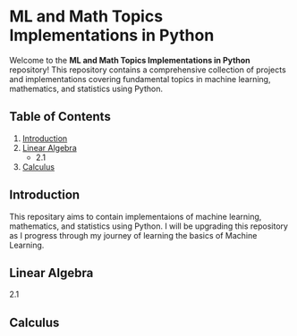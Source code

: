 # ML and Math Topics Implementations in Python

Welcome to the **ML and Math Topics Implementations in Python** repository! This repository contains a comprehensive collection of projects and implementations covering fundamental topics in machine learning, mathematics, and statistics using Python.

## Table of Contents

1. [Introduction](#introduction)
2. [Linear Algebra](#linear-algebra)
    - 2.1 
3. [Calculus](#Calculus)
   
## Introduction

This repositary aims to contain implementaions of machine learning, mathematics, and statistics using Python. I will be upgrading this repository as I progress through my journey of learning the basics of Machine Learning. 

## Linear Algebra

2.1

## Calculus
